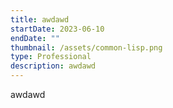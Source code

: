 ```yaml
---
title: awdawd
startDate: 2023-06-10
endDate: ""
thumbnail: /assets/common-lisp.png
type: Professional
description: awdawd
---
```

awdawd